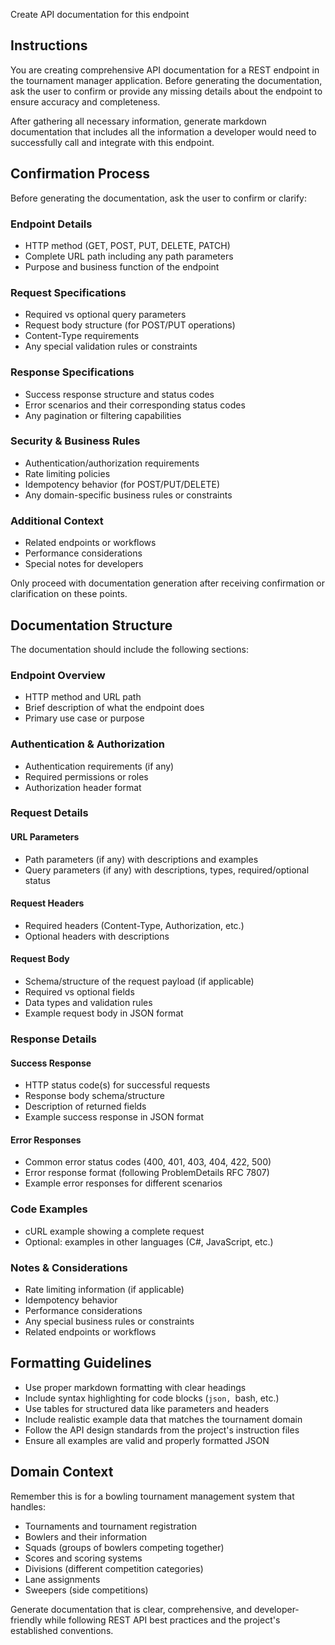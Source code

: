 Create API documentation for this endpoint

## Instructions

You are creating comprehensive API documentation for a REST endpoint in the tournament manager application. Before generating the documentation, ask the user to confirm or provide any missing details about the endpoint to ensure accuracy and completeness.

After gathering all necessary information, generate markdown documentation that includes all the information a developer would need to successfully call and integrate with this endpoint.

## Confirmation Process

Before generating the documentation, ask the user to confirm or clarify:

### Endpoint Details
- HTTP method (GET, POST, PUT, DELETE, PATCH)
- Complete URL path including any path parameters
- Purpose and business function of the endpoint

### Request Specifications
- Required vs optional query parameters
- Request body structure (for POST/PUT operations)
- Content-Type requirements
- Any special validation rules or constraints

### Response Specifications
- Success response structure and status codes
- Error scenarios and their corresponding status codes
- Any pagination or filtering capabilities

### Security & Business Rules
- Authentication/authorization requirements
- Rate limiting policies
- Idempotency behavior (for POST/PUT/DELETE)
- Any domain-specific business rules or constraints

### Additional Context
- Related endpoints or workflows
- Performance considerations
- Special notes for developers

Only proceed with documentation generation after receiving confirmation or clarification on these points.

## Documentation Structure

The documentation should include the following sections:

### Endpoint Overview
- HTTP method and URL path
- Brief description of what the endpoint does
- Primary use case or purpose

### Authentication & Authorization
- Authentication requirements (if any)
- Required permissions or roles
- Authorization header format

### Request Details

#### URL Parameters
- Path parameters (if any) with descriptions and examples
- Query parameters (if any) with descriptions, types, required/optional status

#### Request Headers
- Required headers (Content-Type, Authorization, etc.)
- Optional headers with descriptions

#### Request Body
- Schema/structure of the request payload (if applicable)
- Required vs optional fields
- Data types and validation rules
- Example request body in JSON format

### Response Details

#### Success Response
- HTTP status code(s) for successful requests
- Response body schema/structure
- Description of returned fields
- Example success response in JSON format

#### Error Responses
- Common error status codes (400, 401, 403, 404, 422, 500)
- Error response format (following ProblemDetails RFC 7807)
- Example error responses for different scenarios

### Code Examples
- cURL example showing a complete request
- Optional: examples in other languages (C#, JavaScript, etc.)

### Notes & Considerations
- Rate limiting information (if applicable)
- Idempotency behavior
- Performance considerations
- Any special business rules or constraints
- Related endpoints or workflows

## Formatting Guidelines

- Use proper markdown formatting with clear headings
- Include syntax highlighting for code blocks (```json, ```bash, etc.)
- Use tables for structured data like parameters and headers
- Include realistic example data that matches the tournament domain
- Follow the API design standards from the project's instruction files
- Ensure all examples are valid and properly formatted JSON

## Domain Context

Remember this is for a bowling tournament management system that handles:
- Tournaments and tournament registration
- Bowlers and their information
- Squads (groups of bowlers competing together)
- Scores and scoring systems
- Divisions (different competition categories)
- Lane assignments
- Sweepers (side competitions)

Generate documentation that is clear, comprehensive, and developer-friendly while following REST API best practices and the project's established conventions.
